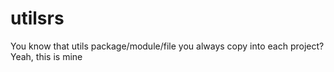 # utilsrs
You know that utils package/module/file you always copy into each project? Yeah, this is mine
